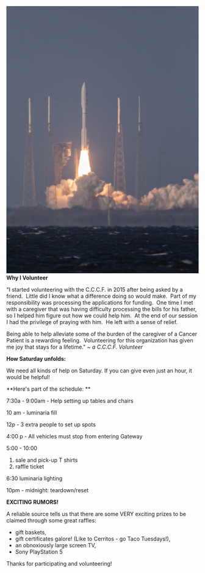 ![image](.attachments/970cea761d0399630811d64ae77da5fda9445239.jpeg)
**Why I Volunteer**

"I started volunteering with the C.C.C.F. in 2015 after being asked by a friend.  Little did I know what a difference doing so would make.  Part of my responsibility was processing the applications for funding.  One time I met with a caregiver that was having difficulty processing the bills for his father, so I helped him figure out how we could help him.  At the end of our session I had the privilege of praying with him.  He left with a sense of relief.  

Being able to help alleviate some of the burden of the caregiver of a Cancer Patient is a rewarding feeling.  Volunteering for this organization has given me joy that stays for a lifetime." ~ _a C.C.C.F. Volunteer_

  

**How Saturday unfolds:**

We need all kinds of help on Saturday. If you can give even just an hour, it would be helpful! 

**Here's part of the schedule: **

7:30a - 9:00am - Help setting up tables and chairs 

10 am - luminaria fill

12p - 3 extra people to set up spots

4:00 p - All vehicles must stop from entering Gateway 

5:00 - 10:00 

1.  sale and pick-up T shirts
2. raffle ticket 
    

6:30 luminaria lighting

10pm - midnight: teardown/reset

  

**EXCITING RUMORS!**

A reliable source tells us that there are some VERY exciting prizes to be claimed through some great raffles: 
- gift baskets, 
- gift certificates galore! (Like to Cerritos  - go Taco Tuesdays!), 
- an obnoxiously large screen TV, 
- Sony PlayStation 5

Thanks for participating and volunteering! 